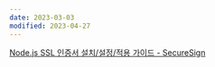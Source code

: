 ```yaml
---
date: 2023-03-03
modified: 2023-04-27
---
```


[Node.js SSL 인증서 설치/설정/적용 가이드 - SecureSign](https://www.sslcert.co.kr/guides/Node-js-SSL-Certificates-Install)
